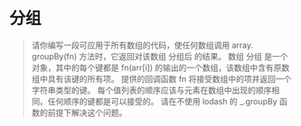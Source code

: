 # 分组

> 请你编写一段可应用于所有数组的代码，使任何数组调用 array. groupBy(fn) 方法时，它返回对该数组 分组后 的结果。
> 数组 分组 是一个对象，其中的每个键都是 fn(arr[i]) 的输出的一个数组，该数组中含有原数组中具有该键的所有项。
> 提供的回调函数 fn 将接受数组中的项并返回一个字符串类型的键。
> 每个值列表的顺序应该与元素在数组中出现的顺序相同。任何顺序的键都是可以接受的。
> 请在不使用 lodash 的 \_.groupBy 函数的前提下解决这个问题。
